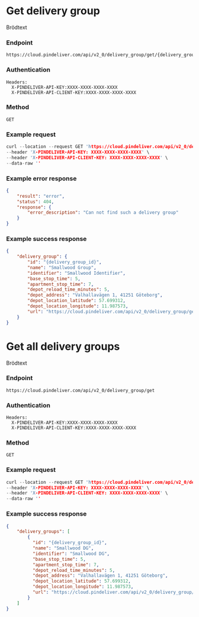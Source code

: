 # Get delivery group

Brödtext

### Endpoint
```
https://cloud.pindeliver.com/api/v2_0/delivery_group/get/{delivery_group_id}
```

### Authentication
```
Headers:
  X-PINDELIVER-API-KEY:XXXX-XXXX-XXXX-XXXX
  X-PINDELIVER-API-CLIENT-KEY:XXXX-XXXX-XXXX-XXXX
```

### Method
```
GET
```

### Example request
```C
curl --location --request GET 'https://cloud.pindeliver.com/api/v2_0/delivery_group/get/{delivery_group_id}' \
--header 'X-PINDELIVER-API-KEY: XXXX-XXXX-XXXX-XXXX' \
--header 'X-PINDELIVER-API-CLIENT-KEY: XXXX-XXXX-XXXX-XXXX' \
--data-raw ''
```

### Example error response
```JSON
{
    "result": "error",
    "status": 404,
    "response": {
        "error_description": "Can not find such a delivery group"
    }
}
```

### Example success response
```JSON
{
    "delivery_group": {
        "id": "{delivery_group_id}",
        "name": "Smallwood Group",
        "identifier": "Smallwood Identifier",
        "base_stop_time": 5,
        "apartment_stop_time": 7,
        "depot_reload_time_minutes": 5,
        "depot_address": "Valhallavägen 1, 41251 Göteborg",
        "depot_location_latitude": 57.699312,
        "depot_location_longitude": 11.987573,
        "url": "https://cloud.pindeliver.com/api/v2_0/delivery_group/get/{delivery_group_id}"
    }
}
```

# Get all delivery groups

Brödtext

### Endpoint
```
https://cloud.pindeliver.com/api/v2_0/delivery_group/get
```

### Authentication
```
Headers:
  X-PINDELIVER-API-KEY:XXXX-XXXX-XXXX-XXXX
  X-PINDELIVER-API-CLIENT-KEY:XXXX-XXXX-XXXX-XXXX
```

### Method
```
GET
```

### Example request
```C
curl --location --request GET 'https://cloud.pindeliver.com/api/v2_0/delivery_group/get' \
--header 'X-PINDELIVER-API-KEY: XXXX-XXXX-XXXX-XXXX' \
--header 'X-PINDELIVER-API-CLIENT-KEY: XXXX-XXXX-XXXX-XXXX' \
--data-raw ''
```

### Example success response
```JSON
{
    "delivery_groups": [
        {
          "id": "{delivery_group_id}",
          "name": "Smallwood DG",
          "identifier": "Smallwood DG",
          "base_stop_time": 5,
          "apartment_stop_time": 7,
          "depot_reload_time_minutes": 5,
          "depot_address": "Valhallavägen 1, 41251 Göteborg",
          "depot_location_latitude": 57.699312,
          "depot_location_longitude": 11.987573,
          "url": "https://cloud.pindeliver.com/api/v2_0/delivery_group/get/{delivery_group_id}"
        }
    ]
}
```
